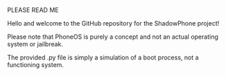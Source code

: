 PLEASE READ ME

Hello and welcome to the GitHub repository for the ShadowPhone project!

Please note that PhoneOS is purely a concept and not an actual operating system or jailbreak. 

The provided .py file is simply a simulation of a boot process, not a functioning system.
